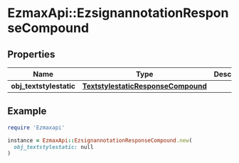 # EzmaxApi::EzsignannotationResponseCompound

## Properties

| Name | Type | Description | Notes |
| ---- | ---- | ----------- | ----- |
| **obj_textstylestatic** | [**TextstylestaticResponseCompound**](TextstylestaticResponseCompound.md) |  | [optional] |

## Example

```ruby
require 'Ezmaxapi'

instance = EzmaxApi::EzsignannotationResponseCompound.new(
  obj_textstylestatic: null
)
```

